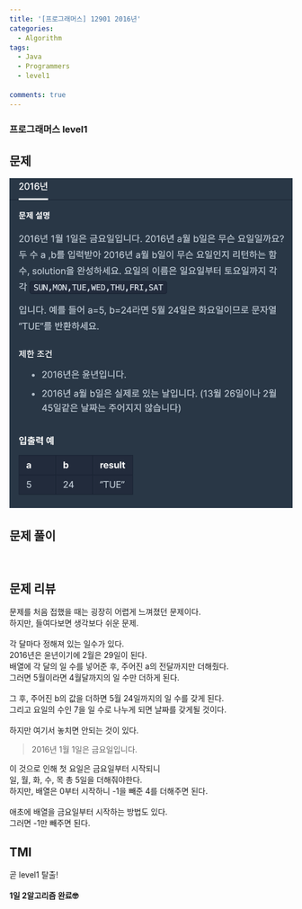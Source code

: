 ```yaml
---
title: '[프로그래머스] 12901 2016년'
categories:
  - Algorithm
tags:
  - Java
  - Programmers
  - level1

comments: true 
---
```

### 프로그래머스 level1

## 문제
 <a href="/assets/images/P12901.png"><img src="/assets/images/P12901.png"></a>
 <br/>

## 문제 풀이
<script src="https://gist.github.com/kyeahen/7e6bf358ffb6709d42533a0c6a1dd80b.js"></script>
<br/>

## 문제 리뷰

문제를 처음 접했을 때는 굉장히 어렵게 느껴졌던 문제이다. <br>
하지만, 들여다보면 생각보다 쉬운 문제. <br>
<br>
각 달마다 정해져 있는 일수가 있다. <br>
2016년은 윤년이기에 2월은 29일이 된다. <br>
배열에 각 달의 일 수를 넣어준 후, 주어진 a의 전달까지만 더해줬다. <br>
그러면 5월이라면 4월달까지의 일 수만 더하게 된다. <br>
<br>
그 후, 주어진 b의 값을 더하면 5월 24일까지의 일 수를 갖게 된다. <br>
그리고 요일의 수인 7을 일 수로 나누게 되면 날짜를 갖게될 것이다. <br>
<br>
하지만 여기서 놓치면 안되는 것이 있다. <br>

> 2016년 1월 1일은 금요일입니다.
 
이 것으로 인해 첫 요일은 금요일부터 시작되니 <br>
일, 월, 화, 수, 목 총 5일을 더해줘야한다. <br>
하지만, 배열은 0부터 시작하니 -1을 빼준 4를 더해주면 된다. <br>
<br>
애초에 배열을 금요일부터 시작하는 방법도 있다. <br>
그러면 -1만 빼주면 된다. <br>

## TMI

곧 level1 탈출! <br>
<br/>
**1일 2알고리즘 완료🤓**


